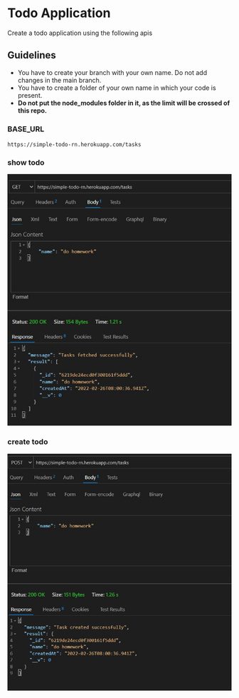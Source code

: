 # Todo Application

Create a todo application using the following apis

## Guidelines
- You have to create your branch with your own name. Do not add changes in the main branch.
- You have to create a folder of your own name in which your code is present.
- __Do not put the node_modules folder in it, as the limit will be crossed of this repo.__

### BASE_URL

```
https://simple-todo-rn.herokuapp.com/tasks
```

### show todo

<img src="./.github/get_todo.jpg" />

### create todo

<img src="./.github/create_todo.jpg" />
